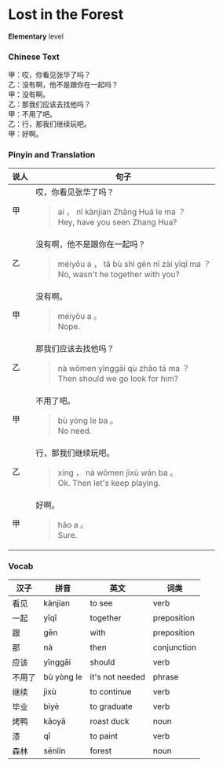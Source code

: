 # Lost in the Forest
**Elementary** level
### Chinese Text
甲：哎，你看见张华了吗？<br />乙：没有啊，他不是跟你在一起吗？<br />甲：没有啊。<br />乙：那我们应该去找他吗？<br />甲：不用了吧。<br />乙：行，那我们继续玩吧。<br />甲：好啊。

### Pinyin and Translation
|说人|句子|
|----|----|
|甲|哎，你看见张华了吗？<blockquote>ai ， nǐ kànjian Zhāng Huá le ma ？<br />Hey, have you seen Zhang Hua?</blockquote>|
|乙|没有啊，他不是跟你在一起吗？<blockquote>méiyǒu a ， tā bù shì gēn nǐ zài yīqǐ ma ？<br />No, wasn't he together with you?</blockquote>|
|甲|没有啊。<blockquote>méiyǒu a 。<br />Nope.</blockquote>|
|乙|那我们应该去找他吗？<blockquote>nà wǒmen yīnggāi qù zhǎo tā ma ？<br />Then should we go look for him?</blockquote>|
|甲|不用了吧。<blockquote>bù yòng le ba 。<br />No need.</blockquote>|
|乙|行，那我们继续玩吧。<blockquote>xíng ， nà wǒmen jìxù wán ba 。<br />Ok. Then let's keep playing.</blockquote>|
|甲|好啊。<blockquote>hǎo a 。<br />Sure.</blockquote>|
### Vocab
|汉子|拼音|英文|词类|
|----|----|----|----|
|看见|kànjian|to see|verb|
|一起|yīqǐ|together|preposition|
|跟|gēn|with|preposition|
|那|nà|then|conjunction|
|应该|yīnggāi|should|verb|
|不用了|bù yòng le|it's not needed|phrase|
|继续|jìxù|to continue|verb|
|毕业|bìyè|to graduate|verb|
|烤鸭|kǎoyā|roast duck|noun|
|漆|qī|to paint|verb|
|森林|sēnlín|forest|noun|